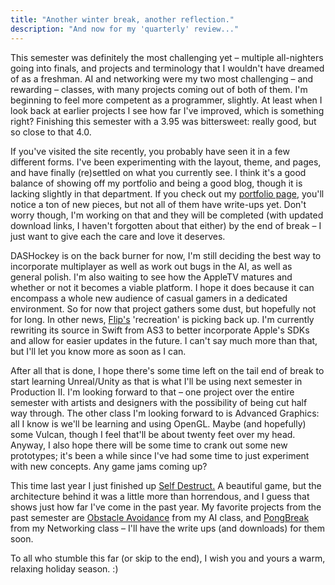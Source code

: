 ```yaml
---
title: "Another winter break, another reflection."
description: "And now for my 'quarterly' review..."
---
```


This semester was definitely the most challenging yet – multiple all-nighters going into finals, and projects and terminology that I wouldn't have dreamed of as a freshman. AI and networking were my two most challenging – and rewarding – classes, with many projects coming out of both of them. I'm beginning to feel more competent as a programmer, slightly. At least when I look back at earlier projects I see how far I've improved, which is something right? Finishing this semester with a 3.95 was bittersweet: really good, but so close to that 4.0.

If you've visited the site recently, you probably have seen it in a few different forms. I've been experimenting with the layout, theme, and pages, and have finally (re)settled on what you currently see. I think it's a good balance of showing off my portfolio and being a good blog, though it is lacking slightly in that department. If you check out my [portfolio page](http://tyskwo.com/portfolio/), you'll notice a ton of new pieces, but not all of them have write-ups yet. Don't worry though, I'm working on that and they will be completed (with updated download links, I haven't forgotten about that either) by the end of break – I just want to give each the care and love it deserves.

DASHockey is on the back burner for now, I'm still deciding the best way to incorporate multiplayer as well as work out bugs in the AI, as well as general polish. I'm also waiting to see how the AppleTV matures and whether or not it becomes a viable platform. I hope it does because it can encompass a whole new audience of casual gamers in a dedicated environment. So for now that project gathers some dust, but hopefully not for long. In other news,
[Flip's](http://tyskwo.com/portfolio/flip-a-gravity-game/) 'recreation' is picking back up. I'm currently rewriting its source in Swift from AS3 to better incorporate Apple's SDKs and allow for easier updates in the future. I can't say much more than that, but I'll let you know more as soon as I can.

After all that is done, I hope there's some time left on the tail end of break to start learning Unreal/Unity as that is what I'll be using next semester in Production II. I'm looking forward to that – one project over the entire semester with artists and designers with the possibility of being cut half way through. The other class I'm looking forward to is Advanced Graphics: all I know is we'll be learning and using OpenGL. Maybe (and hopefully) some Vulcan, though I feel that'll be about twenty feet over my head. Anyway, I also hope there will be some time to crank out some new prototypes; it's been a while since I've had some time to just experiment with new concepts. Any game jams coming up?

This time last year I just finished up [Self Destruct.](http://tyskwo.com/portfolio/self-destruct/) A beautiful game, but the architecture behind it was a little more than horrendous, and I guess that shows just how far I've come in the past year. My favorite projects from the past semester are [Obstacle Avoidance](http://tyskwo.com/portfolio/raycast-obstacle-avoidance/) from my AI class, and [PongBreak](http://tyskwo.com/portfolio/pongbreak/) from my Networking class – I'll have the write ups (and downloads) for them soon.

To all who stumble this far (or skip to the end), I wish you and yours a warm, relaxing holiday season. :)
